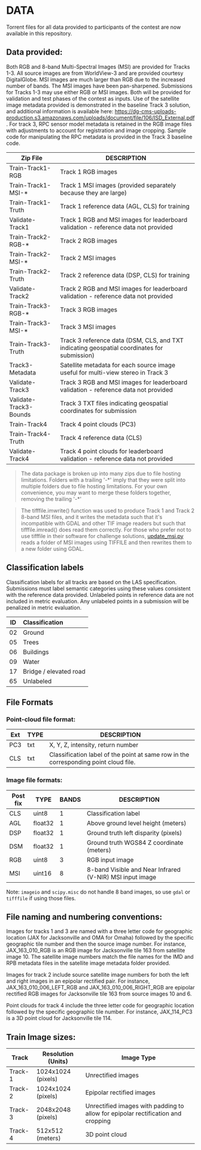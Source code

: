 # DATA 
Torrent files for all data provided to participants of the contest are now available in this repository.

## Data provided:
Both RGB and 8-band Multi-Spectral Images (MSI) are provided for Tracks 1-3. All source images are from WorldView-3 and are provided courtesy DigitalGlobe. MSI images are much larger than RGB due to the increased number of bands. The MSI images have been pan-sharpened. Submissions for Tracks 1-3 may use either RGB or MSI images. Both will be provided for validation and test phases of the contest as inputs. Use of the satellite image metadata provided is demonstrated in the baseline Track 3 solution, and additional information is available here: https://dg-cms-uploads-production.s3.amazonaws.com/uploads/document/file/106/ISD_External.pdf. For track 3, RPC sensor model metadata is retained in the RGB image files with adjustments to account for registration and image cropping. Sample code for manipulating the RPC metadata is provided in the Track 3 baseline code.

| Zip File               | DESCRIPTION |
| ---------------------- | ----------- |
|Train-Track1-RGB        | Track 1 RGB images |
|Train-Track1-MSI-*      | Track 1 MSI images (provided separately because they are large) |
|Train-Track1-Truth      | Track 1 reference data (AGL, CLS) for training |
|Validate-Track1         | Track 1 RGB and MSI images for leaderboard validation - reference data not provided |
|Train-Track2-RGB-*      | Track 2 RGB images |
|Train-Track2-MSI-*      | Track 2 MSI images |
|Train-Track2-Truth      | Track 2 reference data (DSP, CLS) for training |
|Validate-Track2         | Track 2 RGB and MSI images for leaderboard validation - reference data not provided |
|Train-Track3-RGB-*      | Track 3 RGB images |
|Train-Track3-MSI-*      | Track 3 MSI images |
|Train-Track3-Truth      | Track 3 reference data (DSM, CLS, and TXT indicating geospatial coordinates for submission) |
|Track3-Metadata         | Satellite metadata for each source image useful for multi-view stereo in Track 3 |
|Validate-Track3         | Track 3 RGB and MSI images for leaderboard validation - reference data not provided |
|Validate-Track3-Bounds  | Track 3 TXT files indicating geospatial coordinates for submission |
|Train-Track4            | Track 4 point clouds (PC3) |
|Train-Track4-Truth		 | Track 4 reference data (CLS) |
|Validate-Track4         | Track 4 point clouds for leaderboard validation - reference data not provided |

>The data package is broken up into many zips due to file hosting limitations. Folders with a trailing '-\*' imply that they were split into multiple folders due to file hosting limitations. 
For your own convenience, you may want to merge these folders together, removing the trailing '-\*'

> The tifffile.imwrite() function was used to produce Track 1 and Track 2 8-band MSI files, and 
it writes the metadata such that it's incompatible with GDAL and other TIF image readers but
such that tifffile.imread() does read them correctly. For those who prefer not to use tifffile
in their software for challenge solutions, [update_msi.py](update_msi.py) reads a folder of MSI images using 
TIFFILE and then rewrites them to a new folder using GDAL.

## Classification labels
Classification labels for all tracks are based on the LAS specification. Submissions must label semantic categories using these values consistent with the reference data provided. Unlabeled points in reference data are not included in metric evaluation. Any unlabeled points in a submission will be penalized in metric evaluation.

| ID  | Classification         |
| --- | :--------------------- | 
| 02  | Ground                 |
| 05  | Trees                  |
| 06  | Buildings              |
| 09  | Water                  |
| 17  | Bridge / elevated road |
| 65  | Unlabeled              |

## File Formats
### Point-cloud file format:

| Ext  | TYPE                | DESCRIPTION |
| ---- | ------------------- | ----------- |
| PC3  | txt                 | X, Y, Z, intensity, return number |
| CLS  | txt                 | Classification label of the point at same row in the corresponding point cloud file. |
	
### Image file formats:

| Post fix | TYPE      | BANDS     | DESCRIPTION |
| -------- | --------- | --------- | ----------- |
| CLS      | uint8     | 1         | Classification label |
| AGL      | float32   | 1         | Above ground level height (meters) |
| DSP      | float32   | 1         | Ground truth left disparity (pixels) |
| DSM      | float32   | 1         | Ground truth WGS84 Z coordinate (meters) |
| RGB      | uint8     | 3         | RGB input image |
| MSI      | uint16    | 8         | 8-band Visible and Near Infrared (V-NIR) MSI input image |

Note: `imageio` and `scipy.misc` do not handle 8 band images, so use `gdal` or `tifffile` if using those files.

## File naming and numbering conventions:
Images for tracks 1 and 3 are named with a three letter code for geographic location (JAX for Jacksonville and OMA for Omaha) followed by the specific geographic tile number and then the source image number. For instance, JAX_163_010_RGB is an RGB image for Jacksonville tile 163 from satellite image 10. The satellite image numbers match the file names for the IMD and RPB metadata files in the satellite image metadata folder provided.

Images for track 2 include source satellite image numbers for both the left and right images in an epipolar rectified pair. For instance, JAX_163_010_006_LEFT_RGB and JAX_163_010_006_RIGHT_RGB are epipolar rectified RGB images for Jacksonville tile 163 from source images 10 and 6.

Point clouds for track 4 include the three letter code for geographic location followed by the specific geographic tile number. For instance, JAX_114_PC3 is a 3D point cloud for Jacksonville tile 114.

## Train Image sizes:

| Track   | Resolution (Units) | Image Type |
| ------- | ------------------ | ---------- |
| Track-1 | 1024x1024 (pixels) | Unrectified images |
| Track-2 | 1024x1024 (pixels) | Epipolar rectified images |
| Track-3 | 2048x2048 (pixels) | Unrectified images with padding to allow for epipolar rectification and cropping |
| Track-4 | 512x512 (meters)   | 3D point cloud |
